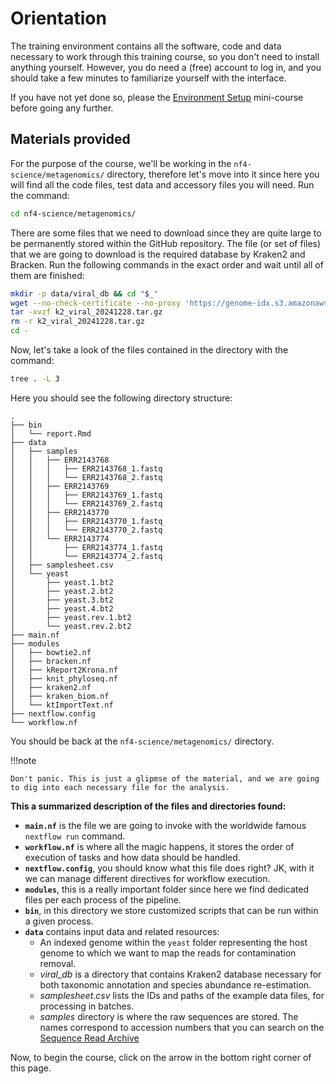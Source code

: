 # Orientation

The training environment contains all the software, code and data necessary to work through this training course, so you don't need to install anything yourself.
However, you do need a (free) account to log in, and you should take a few minutes to familiarize yourself with the interface.

If you have not yet done so, please the [Environment Setup](../../envsetup/) mini-course before going any further.

## Materials provided

For the purpose of the course, we'll be working in the `nf4-science/metagenomics/` directory, therefore let's move into it since here you will find all the code files, test data and accessory files you will need. Run the command:

```bash
cd nf4-science/metagenomics/
```

There are some files that we need to download since they are quite large to be permanently stored within the GitHub repository. The file (or set of files) that we are going to download is the required database by Kraken2 and Bracken. Run the following commands in the exact order and wait until all of them are finished:

```bash
mkdir -p data/viral_db && cd "$_"
wget --no-check-certificate --no-proxy 'https://genome-idx.s3.amazonaws.com/kraken/k2_viral_20241228.tar.gz'
tar -xvzf k2_viral_20241228.tar.gz
rm -r k2_viral_20241228.tar.gz
cd -
```

Now, let's take a look of the files contained in the directory with the command:

```bash
tree . -L 3
```

Here you should see the following directory structure:

```console title="Directory contents"
.
├── bin
│   └── report.Rmd
├── data
│   ├── samples
│   │   ├── ERR2143768
│   │   │   ├── ERR2143768_1.fastq
│   │   │   └── ERR2143768_2.fastq
│   │   ├── ERR2143769
│   │   │   ├── ERR2143769_1.fastq
│   │   │   └── ERR2143769_2.fastq
│   │   ├── ERR2143770
│   │   │   ├── ERR2143770_1.fastq
│   │   │   └── ERR2143770_2.fastq
│   │   └── ERR2143774
│   │       ├── ERR2143774_1.fastq
│   │       └── ERR2143774_2.fastq
│   ├── samplesheet.csv
│   └── yeast
│       ├── yeast.1.bt2
│       ├── yeast.2.bt2
│       ├── yeast.3.bt2
│       ├── yeast.4.bt2
│       ├── yeast.rev.1.bt2
│       └── yeast.rev.2.bt2
├── main.nf
├── modules
│   ├── bowtie2.nf
│   ├── bracken.nf
│   ├── kReport2Krona.nf
│   ├── knit_phyloseq.nf
│   ├── kraken2.nf
│   ├── kraken_biom.nf
│   └── ktImportText.nf
├── nextflow.config
└── workflow.nf
```

You should be back at the `nf4-science/metagenomics/` directory.

!!!note

    Don't panic. This is just a glipmse of the material, and we are going to dig into each necessary file for the analysis.

**This a summarized description of the files and directories found:**

- **`main.nf`** is the file we are going to invoke with the worldwide famous `nextflow run` command.
- **`workflow.nf`** is where all the magic happens, it stores the order of execution of tasks and how data should be handled.
- **`nextflow.config`**, you should know what this file does right? JK, with it we can manage different directives for workflow execution.
- **`modules`**, this is a really important folder since here we find dedicated files per each process of the pipeline.
- **`bin`**, in this directory we store customized scripts that can be run within a given process.
- **`data`** contains input data and related resources:
  - An indexed genome within the `yeast` folder representing the host genome to which we want to map the reads for contamination removal.
  - _viral_db_ is a directory that contains Kraken2 database necessary for both taxonomic annotation and species abundance re-estimation.
  - _samplesheet.csv_ lists the IDs and paths of the example data files, for processing in batches.
  - _samples_ directory is where the raw sequences are stored. The names correspond to accession numbers that you can search on the [Sequence Read Archive](https://www.ncbi.nlm.nih.gov/sra)

Now, to begin the course, click on the arrow in the bottom right corner of this page.
